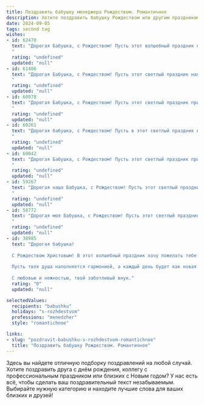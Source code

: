 ```yaml
---
title: Поздравить бабушку менеджера Рождеством. Романтичное
description: Хотите поздравить бабушку Рождеством или другим праздником? Наш ИИ создаст незабываемое поздравление, а вы обязательно выделитесь среди других.  
date: 2024-09-05
tags: second tag
wishes:
- id: 62470
  text: "Дорогая Бабушка, с Рождеством! Пусть этот волшебный праздник принесет в твою жизнь мир, любовь и чудесные мгновения. Ты – самая добрая и заботливая менеджер в моей жизни, и я так благодарен за все, чему ты меня научила.  Пусть твой  новый год будет полон счастья,  здоровья и исполнения желаний!
  "
  rating: "undefined"
  updated: "null"
- id: 61486
  text: "Дорогая Бабушка, с Рождеством! Пусть этот светлый праздник наполнит твою жизнь теплом, любовью и чудесными моментами. Пусть твоя душа, подобно Рождественской звезде, всегда сияет ярким светом, а сердце будет согрето заботой близких.  Пусть все твои мечты и желания исполнятся в этом году! 💖
  "
  rating: "undefined"
  updated: "null"
- id: 60978
  text: "Дорогая Бабушка, с Рождеством! Пусть этот светлый праздник принесет в Вашу жизнь тепло, любовь и радость. Желаю Вам крепкого здоровья, душевного покоя и много счастливых мгновений в кругу любимых.
  "
  rating: "undefined"
  updated: "null"
- id: 60261
  text: "Дорогая бабушка, с Рождеством! Пусть в этот светлый праздник любовь согревает ваше сердце, а уют и тепло царят в вашем доме.  Желаю вам крепкого здоровья, бесконечного счастья и исполнения всех желаний. Пусть Рождество подарит вам покой и радость, а новый год станет полон новых надежд и чудес!
  "
  rating: "undefined"
  updated: "null"
- id: 60042
  text: "Дорогая Бабушка, с Рождеством! Пусть этот светлый праздник принесет в Вашу жизнь тепло, радость и волшебство, как в те милые времена, когда Вы были молодой и прекрасной. Пускай рождественская звезда освещает Ваш путь, а ангел-хранитель оберегает от всех невзгод. С любовью и уважением, Ваш менеджер.
  "
  rating: "undefined"
  updated: "null"
- id: 59267
  text: "Дорогая наша Бабушка, с Рождеством! Пусть этот светлый праздник принесет тебе тепло и уют, а каждый день будет наполнен счастьем и любовью. Ты для нас – настоящая волшебница, которая создает вокруг себя атмосферу праздника и добра. Спасибо за твою бесконечную заботу и любовь, за мудрость, которую ты нам даришь. Желаем тебе крепкого здоровья,  счастья, исполнения всех желаний и, конечно же,  нескончаемой любви.
  "
  rating: "undefined"
  updated: "null"
- id: 58772
  text: "Дорогая моя Бабушка, с Рождеством! Пусть этот светлый праздник принесет тебе мир, любовь и тепло, как зимнее солнце, согревающее сердце. Пусть твой день будет наполнен радостью, а душа — спокойствием. Счастливого Рождества, милая моя!
  "
  rating: "undefined"
  updated: "null"
- id: 38985
  text: "Дорогая бабушка!
  
  С Рождеством Христовым! В этот волшебный праздник хочу пожелать тебе море любви и счастья. Пусть каждая снежинка, падающая с неба, приносит в твою жизнь тепло и радость. Ты — светлый лучик в нашем мире, и твоя мудрость всегда вдохновляет на свершения.
  
  Пусть твоя душа наполняется гармонией, а каждый день будет как новая страница счастливой книги. Желаю, чтобы в новом году судьба дарила тебе только положительные эмоции, новые впечатления и, конечно, много искренних улыбок.
  
  С любовью и нежностью, твой заботливый внук."
  rating: "0"
  updated: "null"

selectedValues:
  recipients: "babushku"
  holidays: "s-rozhdestvom"
  professions: "menedzher"
  style: "romantichnoe"

links:
- slug: "pozdravit-babushku-s-rozhdestvom-romantichnoe"
  title: "Поздравить бабушку Рождеством. Романтичное"
---
```


Здесь вы найдете отличную подборку поздравлений на любой случай. 
Хотите поздравить друга с днём рождения, коллегу с профессиональным праздником или близких с Новым годом? У нас есть всё, чтобы сделать ваш поздравительный текст незабываемым. Выбирайте нужную категорию и находите лучшие слова для ваших близких и друзей!
